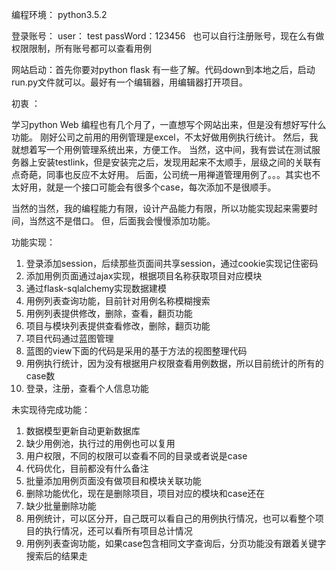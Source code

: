 编程环境： python3.5.2


登录账号： user： test  passWord：123456   也可以自行注册账号，现在么有做权限限制，所有账号都可以查看用例



网站启动：首先你要对python flask 有一些了解。代码down到本地之后，启动run.py文件就可以。最好有一个编辑器，用编辑器打开项目。


初衷 ：

学习python Web 编程也有几个月了，一直想写个网站出来，但是没有想好写什么功能。
刚好公司之前用的用例管理是excel，不太好做用例执行统计。
然后，我就想着写一个用例管理系统出来，方便工作。
当然，这中间，我有尝试在测试服务器上安装testlink，但是安装完之后，发现用起来不太顺手，层级之间的关联有点奇葩，同事也反应不太好用。
后面，公司统一用禅道管理用例了。。。其实也不太好用，就是一个接口可能会有很多个case，每次添加不是很顺手。

当然的当然，我的编程能力有限，设计产品能力有限，所以功能实现起来需要时间，当然这不是借口。
但，后面我会慢慢添加功能。



功能实现：

1. 登录添加session，后续那些页面间共享session，通过cookie实现记住密码
2. 添加用例页面通过ajax实现，根据项目名称获取项目对应模块
3. 通过flask-sqlalchemy实现数据建模
4. 用例列表查询功能，目前针对用例名称模糊搜索
5. 用例列表提供修改，删除，查看，翻页功能
6. 项目与模块列表提供查看修改，删除，翻页功能
7. 项目代码通过蓝图管理
8. 蓝图的view下面的代码是采用的基于方法的视图整理代码
9. 用例执行统计，因为没有根据用户权限查看用例数据，所以目前统计的所有的case数
10. 登录，注册，查看个人信息功能




未实现待完成功能：
1. 数据模型更新自动更新数据库
2. 缺少用例池，执行过的用例也可以复用
3. 用户权限，不同的权限可以查看不同的目录或者说是case
4. 代码优化，目前都没有什么备注
5. 批量添加用例页面没有做项目和模块关联功能
6. 删除功能优化，现在是删除项目，项目对应的模块和case还在
7. 缺少批量删除功能
8. 用例统计，可以区分开，自己既可以看自己的用例执行情况，也可以看整个项目的执行情况，还可以看所有项目总计情况
9. 用例列表查询功能，如果case包含相同文字查询后，分页功能没有跟着关键字搜索后的结果走
